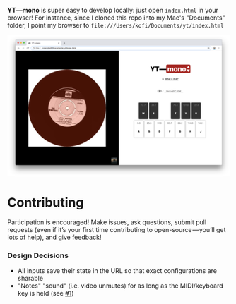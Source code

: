 **YT—mono** is super easy to develop locally: just open `index.html` in your browser!
For instance, since I cloned this repo into my Mac's "Documents" folder, I point my browser to `file:///Users/kofi/Documents/yt/index.html`

![Screenshot](/assets/screenshot.png)


# Contributing

Participation is encouraged!
Make issues, ask questions, submit pull requests (even if it’s your first time contributing to open-source — you’ll get lots of help), and give feedback!


### Design Decisions

 - All inputs save their state in the URL so that exact configurations are sharable
 - "Notes" "sound" (i.e. video unmutes) for as long as the MIDI/keyboard key is held (see [#1](https://github.com/hkgumbs/yt/pull/1))
